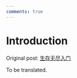 ```yaml
---
comments: true
---
```


# Introduction

Original post: [生存无尽入门](https://wiki.pvz1.com/doku.php?id=%E6%8A%80%E6%9C%AF:%E7%94%9F%E5%AD%98%E6%97%A0%E5%B0%BD%E5%85%A5%E9%97%A8)

To be translated.